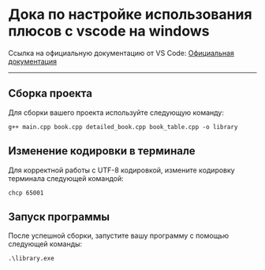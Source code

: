 # Дока по настройке использования плюсов с vscode на windows

Ссылка на официальную документацию от VS Code:
[Официальная документация](https://code.visualstudio.com/docs/cpp/config-mingw)

---

## Сборка проекта

Для сборки вашего проекта используйте следующую команду:

```
g++ main.cpp book.cpp detailed_book.cpp book_table.cpp -o library
```

## Изменение кодировки в терминале

Для корректной работы с UTF-8 кодировкой, измените кодировку терминала следующей командой:

```
chcp 65001
```

## Запуск программы

После успешной сборки, запустите вашу программу с помощью следующей команды:

```
.\library.exe
```
